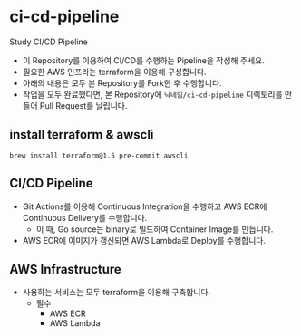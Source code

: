 # ci-cd-pipeline

Study CI/CD Pipeline

- 이 Repository를 이용하여 CI/CD를 수행하는 Pipeline을 작성해 주세요.
- 필요한 AWS 인프라는 terraform을 이용해 구성합니다.
- 아래의 내용은 모두 본 Repository를 Fork한 후 수행합니다.
- 작업을 모두 완료했다면, 본 Repository에 `닉네임/ci-cd-pipeline` 디렉토리를 만들어 Pull Request를 날립니다.

## install terraform & awscli

```
brew install terraform@1.5 pre-commit awscli
```

## CI/CD Pipeline

- Git Actions를 이용해 Continuous Integration을 수행하고 AWS ECR에 Continuous Delivery를 수행합니다.
  - 이 때, Go source는 binary로 빌드하여 Container Image를 만듭니다.
- AWS ECR에 이미지가 갱신되면 AWS Lambda로 Deploy를 수행합니다.

## AWS Infrastructure

- 사용하는 서비스는 모두 terraform을 이용해 구축합니다.
  - 필수
    - AWS ECR
    - AWS Lambda

